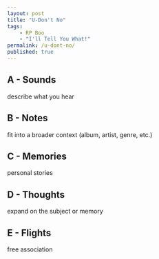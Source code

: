 ```yaml
---
layout: post
title: "U-Don't No"
tags:
    - RP Boo
    - "I'll Tell You What!"
permalink: /u-dont-no/
published: true
---
```


## A - Sounds

describe what you hear

## B - Notes

fit into a broader context (album, artist, genre, etc.)

## C - Memories

personal stories

## D - Thoughts

expand on the subject or memory

## E - Flights

free association
